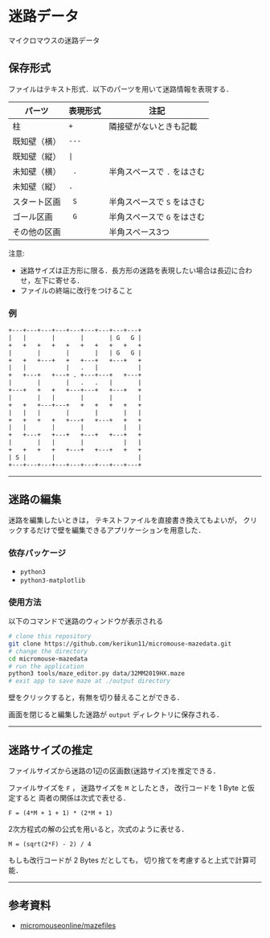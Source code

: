 # 迷路データ

マイクロマウスの迷路データ

## 保存形式

ファイルはテキスト形式．以下のパーツを用いて迷路情報を表現する．

| パーツ       | 表現形式                        | 注記                        |
| ------------ | ------------------------------- | --------------------------- |
| 柱           | `+`                             | 隣接壁がないときも記載      |
| 既知壁（横） | `---`                           |                             |
| 既知壁（縦） | <code>&#124;</code>             |                             |
| 未知壁（横） | <code>&nbsp;.&nbsp;</code>      | 半角スペースで `.` をはさむ |
| 未知壁（縦） | `.`                             |                             |
| スタート区画 | <code>&nbsp;S&nbsp;</code>      | 半角スペースで `S` をはさむ |
| ゴール区画   | <code>&nbsp;G&nbsp;</code>      | 半角スペースで `G` をはさむ |
| その他の区画 | <code>&nbsp;&nbsp;&nbsp;</code> | 半角スペース3つ             |

注意:

- 迷路サイズは正方形に限る．長方形の迷路を表現したい場合は長辺に合わせ，左下に寄せる．
- ファイルの終端に改行をつけること

### 例

```txt
+---+---+---+---+---+---+---+---+---+
|   |       |       |       | G   G |
+   +   +   +   +   +   +   +   +   +
|       |       |       |   | G   G |
+   +   +---+   +   +---+   +---+   +
|   |           |   .   |           |
+   +---+   +---+ . +---+---+   +---+
|       |       |   .   .   |       |
+---+   +   +   +---+---+   +---+   +
|       |   |       |       |       |
+   +   +---+---+   +   +   +   +   +
|   |   |       |       |       |   |
+   +   +   +   +---+   +---+   +   +
|   |       |       |           |   |
+   +---+   +---+   +---+   +---+   +
|       |   |       |           |   |
+   +   +   +   +---+   +---+   +   +
| S |       |                       |
+---+---+---+---+---+---+---+---+---+
```

--------------------------------------------------------------------------------

## 迷路の編集

迷路を編集したいときは，
テキストファイルを直接書き換えてもよいが，
クリックするだけで壁を編集できるアプリケーションを用意した．

### 依存パッケージ

- `python3`
- `python3-matplotlib`

### 使用方法

以下のコマンドで迷路のウィンドウが表示される

```sh
# clone this repository
git clone https://github.com/kerikun11/micromouse-mazedata.git
# change the directory
cd micromouse-mazedata
# run the application
python3 tools/maze_editor.py data/32MM2019HX.maze
# exit app to save maze at ./output directory
```

壁をクリックすると，有無を切り替えることができる．

画面を閉じると編集した迷路が `output` ディレクトリに保存される．

--------------------------------------------------------------------------------

## 迷路サイズの推定

ファイルサイズから迷路の1辺の区画数(迷路サイズ)を推定できる．

ファイルサイズを `F` ，
迷路サイズを `M` としたとき，
改行コードを 1 Byte と仮定すると
両者の関係は次式で表せる．

    F = (4*M + 1 + 1) * (2*M + 1)

2次方程式の解の公式を用いると，次式のように表せる．

    M = (sqrt(2*F) - 2) / 4

もしも改行コードが 2 Bytes だとしても，
切り捨てを考慮すると上式で計算可能．

--------------------------------------------------------------------------------

## 参考資料

- [micromouseonline/mazefiles](https://github.com/micromouseonline/mazefiles)
